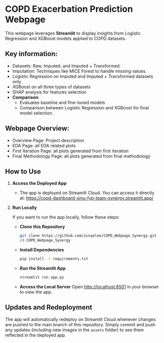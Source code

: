 # COPD Exacerbation Prediction Webpage

This webpage leverages **Streamlit** to display insights from Logistic Regression and XGBoost models applied to COPD datasets.

## Key information:
   - Datasets: Raw, Imputed, and Imputed + Transformed.
   - Imputation: Techniques like MICE Forest to handle missing values.
   - Logistic Regression on Imputed and Imputed + Transformed datasets only 
   - XGBoost on all three types of datasets
   - SHAP analysis for features selection
   - **Comparison**:
      - Evaluates baseline and fine-tuned models
      - Comparison between Logistic Regression and XGBoost for final model selection.
## Webpage Overview:
  - Overview Page: Project description 
  - EDA Page: all EDA related plots
  - First Iteration Page: all plots generated from first iteration
  - Final Methodology Page: all plots generated from final methodology 


## How to Use

1. **Access the Deployed App**
   - The app is deployed on Streamlit Cloud. You can access it directly at: https://copd-dashboard-smu-fyp-team-synergy.streamlit.app/ 

2. **Run Locally**

   If you want to run the app locally, follow these steps:

   - **Clone this Repository**
     ```bash
     git clone https://github.com/xinyelee/COPD_Webpage_Synergy.git
     cd COPD_Webpage_Synergy
     ```

   - **Install Dependencies**
     ```bash
     pip install -r requirements.txt
     ```

   - **Run the Streamlit App**
     ```bash
     streamlit run app.py
     ```

   - **Access the Local Server**
     Open [http://localhost:8501](http://localhost:8501) in your browser to view the app.

## Updates and Redeployment

The app will automatically redeploy on Streamlit Cloud whenever changes are pushed to the main branch of this repository. Simply commit and push any updates (including new images in the `assets` folder) to see them reflected in the deployed app.
